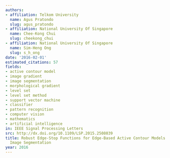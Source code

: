 ```yaml
---
authors:
- affiliation: Telkom University
  name: Agus Pratondo
  slug: agus_pratondo
- affiliation: National University Of Singapore
  name: Chee-Kong Chui
  slug: cheekong_chui
- affiliation: National University Of Singapore
  name: Sim-Heng Ong
  slug: s_h_ong
date: '2016-02-01'
estimated_citations: 57
fields:
- active contour model
- image gradient
- image segmentation
- morphological gradient
- level set
- level set method
- support vector machine
- classifier
- pattern recognition
- computer vision
- mathematics
- artificial intelligence
in: IEEE Signal Processing Letters
src: http://dx.doi.org/10.1109/LSP.2015.2508039
title: Robust Edge-Stop Functions for Edge-Based Active Contour Models in Medical
  Image Segmentation
year: 2016
---
```


